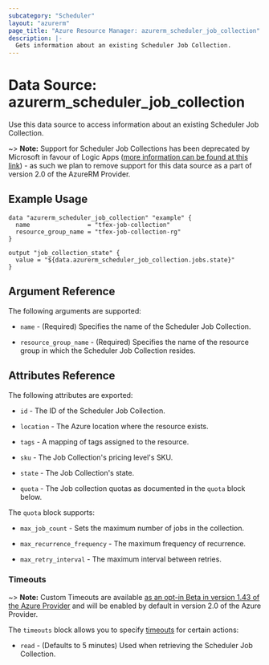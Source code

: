 ```yaml
---
subcategory: "Scheduler"
layout: "azurerm"
page_title: "Azure Resource Manager: azurerm_scheduler_job_collection"
description: |-
  Gets information about an existing Scheduler Job Collection.
---
```


# Data Source: azurerm_scheduler_job_collection

Use this data source to access information about an existing Scheduler Job Collection.

~> **Note:** Support for Scheduler Job Collections has been deprecated by Microsoft in favour of Logic Apps ([more information can be found at this link](https://docs.microsoft.com/en-us/azure/scheduler/migrate-from-scheduler-to-logic-apps)) - as such we plan to remove support for this data source as a part of version 2.0 of the AzureRM Provider.

## Example Usage

```hcl
data "azurerm_scheduler_job_collection" "example" {
  name                = "tfex-job-collection"
  resource_group_name = "tfex-job-collection-rg"
}

output "job_collection_state" {
  value = "${data.azurerm_scheduler_job_collection.jobs.state}"
}
```

## Argument Reference

The following arguments are supported:

* `name` - (Required) Specifies the name of the Scheduler Job Collection.

* `resource_group_name` - (Required) Specifies the name of the resource group in which the Scheduler Job Collection resides.

## Attributes Reference

The following attributes are exported:

* `id` - The ID of the Scheduler Job Collection.

* `location` - The Azure location where the resource exists.

* `tags` - A mapping of tags assigned to the resource.

* `sku` - The Job Collection's pricing level's SKU.

* `state` - The Job Collection's state.

* `quota` - The Job collection quotas as documented in the `quota` block below.

The `quota` block supports:

* `max_job_count` - Sets the maximum number of jobs in the collection.

* `max_recurrence_frequency` - The maximum frequency of recurrence.

* `max_retry_interval` - The maximum interval between retries.

### Timeouts

~> **Note:** Custom Timeouts are available [as an opt-in Beta in version 1.43 of the Azure Provider](/docs/providers/azurerm/guides/2.0-beta.html) and will be enabled by default in version 2.0 of the Azure Provider.

The `timeouts` block allows you to specify [timeouts](https://www.terraform.io/docs/configuration/resources.html#timeouts) for certain actions:

* `read` - (Defaults to 5 minutes) Used when retrieving the Scheduler Job Collection.
